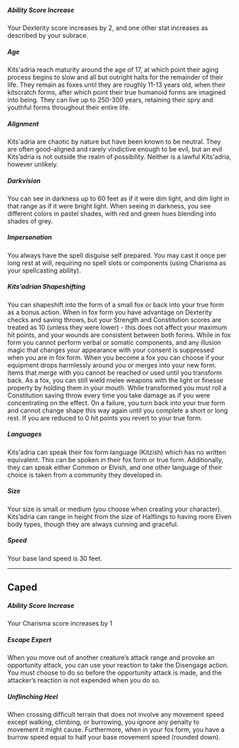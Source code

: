 ##### Ability Score Increase
Your Dexterity score increases by 2, and one other stat increases as described by your subrace.
##### Age
Kits'adria reach maturity around the age of 17, at which point their aging process begins to slow and all but outright halts for the remainder of their life. They remain as foxes until they are roughly 11-13 years old, when their kitscratch forms, after which point their true humanoid forms are imagined into being. They can live up to 250-300 years, retaining their spry and youthful forms throughout their entire life.
##### Alignment 
Kits'adria are chaotic by nature but have been known to be neutral. They are often good-aligned and rarely vindictive enough to be evil, but an evil Kits’adria is not outside the realm of possibility. Neither is a lawful Kits'adria, however unlikely.
##### Darkvision
You can see in darkness up to 60 feet as if it were dim light, and dim light in that range as if it were bright light. When seeing in darkness, you see different colors in pastel shades, with red and green hues blending into shades of grey.
##### Impersonation
You always have the spell disguise self prepared. You may cast it once per long rest at will, requiring no spell slots or components (using Charisma as your spellcasting ability).
##### Kits'adrian Shapeshifting
You can shapeshift into the form of a small fox or back into your true form as a bonus action. When in fox form you have advantage on Dexterity checks and saving throws, but your Strength and Constitution scores are treated as 10 (unless they were lower) - this does not affect your maximum hit points, and your wounds are consistent between both forms. While in fox form you cannot perform verbal or somatic components, and any illusion magic that changes your appearance with your consent is suppressed when you are in fox form. When you become a fox you can choose if your equipment drops harmlessly around you or merges into your new form. Items that merge with you cannot be reached or used until you transform back. As a fox, you can still wield melee weapons with the light or finesse property by holding them in your mouth. While transformed you must roll a Constitution saving throw every time you take damage as if you were concentrating on the effect. On a failure, you turn back into your true form and cannot change shape this way again until you complete a short or long rest. If you are reduced to 0 hit points you revert to your true form.
##### Languages
Kits'adria can speak their fox form language (Kitzish) which has no written equivalent. This can be spoken in their fox form or true form. Additionally, they can speak either Common or Elvish, and one other language of their choice is taken from a community they developed in.
##### Size
Your size is small or medium (you choose when creating your character). Kits’adria can range in height from the size of Halflings to having more Elven body types, though they are always cunning and graceful.
##### Speed
Your base land speed is 30 feet.

---
## Caped
##### Ability Score Increase
Your Charisma score increases by 1
##### Escape Expert
When you move out of another creature’s attack range and provoke an opportunity attack, you can use your reaction to take the Disengage action. You must choose to do so before the opportunity attack is made, and the attacker’s reaction is not expended when you do so. 
##### Unflinching Heel
When crossing difficult terrain that does not involve any movement speed except walking, climbing, or burrowing, you ignore any penalty to movement it might cause. Furthermore, when in your fox form, you have a burrow speed equal to half your base movement speed (rounded down).